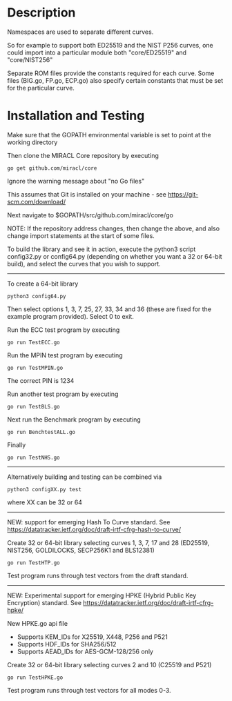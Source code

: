 # Description

Namespaces are used to separate different curves.

So for example to support both ED25519 and the NIST P256 curves, one
could import into a particular module both "core/ED25519" and "core/NIST256"

Separate ROM files provide the constants required for each curve. Some
files (BIG.go, FP.go, ECP.go) also specify certain constants 
that must be set for the particular curve.

# Installation and Testing

Make sure that the GOPATH environmental variable is set to point
at the working directory

Then clone the MIRACL Core repository by executing

    go get github.com/miracl/core

Ignore the warning message about "no Go files"

This assumes that Git is installed on your machine - see 
https://git-scm.com/download/

Next navigate to $GOPATH/src/github.com/miracl/core/go

NOTE: If the repository address changes, then change the above, and also
change import statements at the start of some files.

To build the library and see it in action, execute the python3 
script config32.py or config64.py (depending on whether you want a 
32 or 64-bit build), and select the curves that you wish to support. 

--------------------------------------------

To create a 64-bit library

    python3 config64.py

Then select options 1, 3, 7, 25, 27, 33, 34 and 36 (these are fixed for the example 
program provided). Select 0 to exit.

Run the ECC test program by executing

    go run TestECC.go

Run the MPIN test program by executing

    go run TestMPIN.go

The correct PIN is 1234

Run another test program by executing

    go run TestBLS.go

Next run the Benchmark program by executing

    go run BenchtestALL.go

Finally

    go run TestNHS.go

-------------------------------------------------

Alternatively building and testing can be combined via

    python3 configXX.py test

where XX can be 32 or 64

-------------------------------------------------

NEW: support for emerging Hash To Curve standard.
See https://datatracker.ietf.org/doc/draft-irtf-cfrg-hash-to-curve/


Create 32 or 64-bit library selecting curves 1, 3, 7, 17 and 28 (ED25519, NIST256, GOLDILOCKS, SECP256K1 and BLS12381)

    go run TestHTP.go

Test program runs through test vectors from the draft standard.

-------------------------------------------------

NEW: Experimental support for emerging HPKE (Hybrid Public Key Encryption) standard.
See https://datatracker.ietf.org/doc/draft-irtf-cfrg-hpke/

New HPKE.go api file

- Supports KEM_IDs for X25519, X448, P256 and P521
- Supports HDF_IDs for SHA256/512
- Supports AEAD_IDs for AES-GCM-128/256 only

Create 32 or 64-bit library selecting curves 2 and 10 (C25519 and P521)

    go run TestHPKE.go

Test program runs through test vectors for all modes 0-3.

